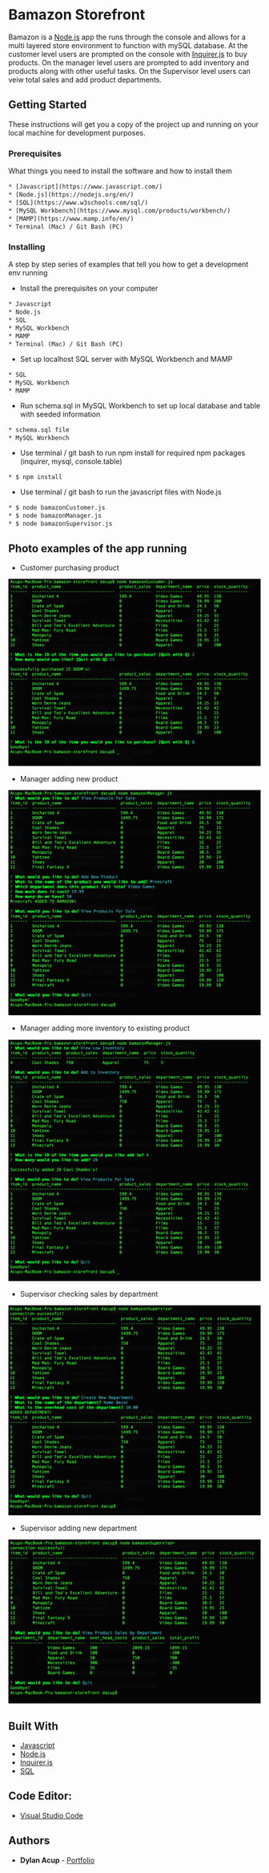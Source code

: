 # Bamazon Storefront

Bamazon is a [Node.js](https://nodejs.org/en/) app the runs through the console and allows for a multi layered store environment to function with mySQL database.  At the customer level users are prompted on the console with [Inquirer.js](https://www.npmjs.com/package/inquirer) to buy products.  On the manager level users are prompted to add inventory and products along with other useful tasks.  On the Supervisor level users can veiw total sales and add product departments.

## Getting Started

These instructions will get you a copy of the project up and running on your local machine for development purposes.

### Prerequisites

What things you need to install the software and how to install them

```
* [Javascript](https://www.javascript.com/)
* [Node.js](https://nodejs.org/en/)
* [SQL](https://www.w3schools.com/sql/)
* [MySQL Workbench](https://www.mysql.com/products/workbench/)
* [MAMP](https://www.mamp.info/en/)
* Terminal (Mac) / Git Bash (PC)
```

### Installing

A step by step series of examples that tell you how to get a development env running

* Install the prerequisites on your computer

```
* Javascript
* Node.js
* SQL
* MySQL Workbench
* MAMP
* Terminal (Mac) / Git Bash (PC)
```

* Set up localhost SQL server with MySQL Workbench and MAMP

```
* SQL
* MySQL Workbench
* MAMP
```

* Run schema.sql in MySQL Workbench to set up local database and table with seeded information

```
* schema.sql file
* MySQL Workbench
```

* Use terminal / git bash to run npm install for required npm packages (inquirer, mysql, console.table)

```
* $ npm install
```

* Use terminal / git bash to run the javascript files with Node.js

```
* $ node bamazonCustomer.js
* $ node bamazonManager.js
* $ node bamazonSupervisor.js
```

## Photo examples of the app running

* Customer purchasing product

![Shot1](./screenshots/bamazonCustomer.png)

* Manager adding new product

![Shot1](./screenshots/bamazonManagerProduct.png)

* Manager adding more inventory to existing product

![Shot1](./screenshots/bamazonManagerInventory.png)

* Supervisor checking sales by department

![Shot1](./screenshots/bamazonSupervisorDepartment.png)

* Supervisor adding new department

![Shot1](./screenshots/bamazonSupervisorSales.png)


## Built With

* [Javascript](https://www.javascript.com/)
* [Node.js](https://nodejs.org/en/)
* [Inquirer.js](https://www.npmjs.com/package/inquirer)
* [SQL](https://www.w3schools.com/sql/)

## Code Editor: 

* [Visual Studio Code](https://code.visualstudio.com/)

## Authors 

* **Dylan Acup** - [Portfolio](https://dacup72.github.io/Dylan-Acup-Portfolio/)

